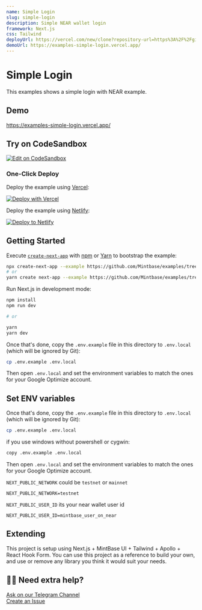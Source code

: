 ```yaml
---
name: Simple Login
slug: simple-login
description: Simple NEAR wallet login
framework: Next.js
css: Tailwind
deployUrl: https://vercel.com/new/clone?repository-url=https%3A%2F%2Fgithub.com%2FMintbase%2Fexamples%2Ftree%2Fmain%2Fsimple-login
demoUrl: https://examples-simple-login.vercel.app/
---
```


# Simple Login

This examples shows a simple login with NEAR example.

## Demo

https://examples-simple-login.vercel.app/



## Try on CodeSandbox

[![Edit on CodeSandbox](https://codesandbox.io/static/img/play-codesandbox.svg)](https://codesandbox.io/s/github/Mintbase/examples/tree/main/simple-login)


### One-Click Deploy

Deploy the example using [Vercel](https://vercel.com?utm_source=github&utm_medium=readme):

[![Deploy with Vercel](https://vercel.com/button)](https://vercel.com/new/clone?repository-url=https%3A%2F%2Fgithub.com%2FMintbase%2Fexamples%2Ftree%2Fmain%2Fsimple-login)

Deploy the example using [Netlify](https://netlify.com):

[![Deploy to Netlify](https://www.netlify.com/img/deploy/button.svg)](https://app.netlify.com/start/deploy?repository=https://github.com/Mintbase/examples/tree/main/simple-login)


## Getting Started

Execute [`create-next-app`](https://github.com/vercel/next.js/tree/canary/packages/create-next-app) with [npm](https://docs.npmjs.com/cli/init) or [Yarn](https://yarnpkg.com/lang/en/docs/cli/create/) to bootstrap the example:

```bash
npx create-next-app --example https://github.com/Mintbase/examples/tree/main/simple-login
# or
yarn create next-app --example https://github.com/Mintbase/examples/tree/main/simple-login
```


Run Next.js in development mode:

```bash
npm install
npm run dev

# or

yarn
yarn dev
```

Once that's done, copy the `.env.example` file in this directory to `.env.local` (which will be ignored by Git):

```bash
cp .env.example .env.local
```

Then open `.env.local` and set the environment variables to match the ones for your Google Optimize account.
## Set ENV variables

Once that's done, copy the `.env.example` file in this directory to `.env.local` (which will be ignored by Git):

```bash
cp .env.example .env.local
```

if you use windows without powershell or cygwin:

```bash
copy .env.example .env.local
```


Then open `.env.local` and set the environment variables to match the ones for your Google Optimize account.

`NEXT_PUBLIC_NETWORK` could be `testnet` or `mainnet`
```
NEXT_PUBLIC_NETWORK=testnet
```

`NEXT_PUBLIC_USER_ID` its your near wallet user id
```
NEXT_PUBLIC_USER_ID=mintbase_user_on_near
```
## Extending

This project is setup using Next.js + MintBase UI + Tailwind + Apollo + React Hook Form.
You can use this project as a reference to build your own, and use or remove any library you think it would suit your needs.

## 🙋‍♀️  Need extra help?

[Ask on our Telegram Channel](https://t.me/mintdev) <br/>
[Create an Issue](https://github.com/Mintbase/examples/issues)
